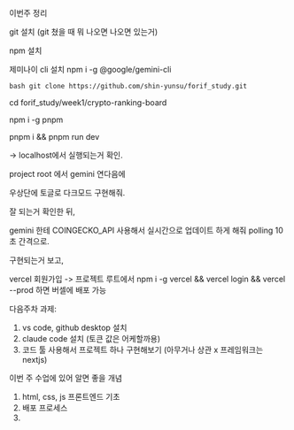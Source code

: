 
이번주 정리

git 설치 (git 쳤을 때 뭐 나오면 나오면 있는거)

npm 설치

제미나이 cli 설치
npm i -g @google/gemini-cli


`` bash
git clone https://github.com/shin-yunsu/forif_study.git
``

cd forif_study/week1/crypto-ranking-board

npm i -g pnpm

pnpm i && pnpm run dev

-> localhost에서 실행되는거 확인.

project root 에서 
gemini 연다음에

우상단에 토글로 다크모드 구현해줘.

잘 되는거 확인한 뒤,

gemini 한테 COINGECKO_API 사용해서 실시간으로 업데이트 하게 해줘 polling 10초 간격으로.

구현되는거 보고,

vercel 회원가입 -> 프로젝트 루트에서 npm i -g vercel && vercel login && vercel --prod 하면 버셀에 배포 가능



다음주차 과제:
1. vs code, github desktop 설치
2. claude code 설치 (토큰 값은 어케할까용)
3. 코드 툴 사용해서 프로젝트 하나 구현해보기 (아무거나 상관 x 프레임워크는 nextjs)


이번 주 수업에 있어 알면 좋을 개념
1. html, css, js 프론트엔드 기초
2. 배포 프로세스
3. 